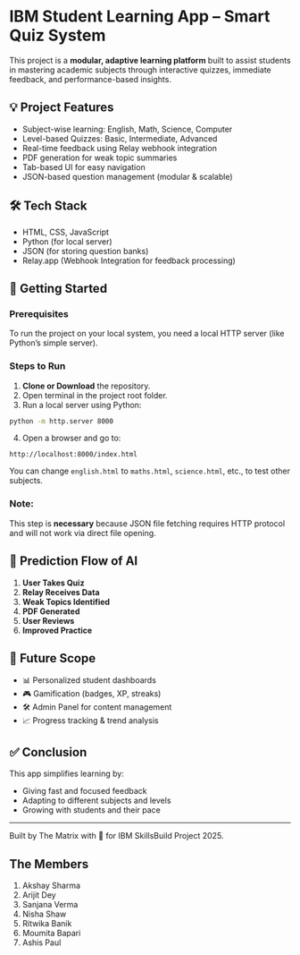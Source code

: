 
# IBM Student Learning App – Smart Quiz System

This project is a **modular, adaptive learning platform** built to assist students in mastering academic subjects through interactive quizzes, immediate feedback, and performance-based insights.

## 💡 Project Features

- Subject-wise learning: English, Math, Science, Computer
- Level-based Quizzes: Basic, Intermediate, Advanced
- Real-time feedback using Relay webhook integration
- PDF generation for weak topic summaries
- Tab-based UI for easy navigation
- JSON-based question management (modular & scalable)

## 🛠️ Tech Stack

- HTML, CSS, JavaScript
- Python (for local server)
- JSON (for storing question banks)
- Relay.app (Webhook Integration for feedback processing)

## 🚀 Getting Started

### Prerequisites

To run the project on your local system, you need a local HTTP server (like Python’s simple server).

### Steps to Run

1. **Clone or Download** the repository.
2. Open terminal in the project root folder.
3. Run a local server using Python:

```bash
python -m http.server 8000
```

4. Open a browser and go to:

```
http://localhost:8000/index.html
```

You can change `english.html` to `maths.html`, `science.html`, etc., to test other subjects.

### Note:

This step is **necessary** because JSON file fetching requires HTTP protocol and will not work via direct file opening.

## 🔄 Prediction Flow of AI

1. **User Takes Quiz**
2. **Relay Receives Data**
3. **Weak Topics Identified**
4. **PDF Generated**
5. **User Reviews**
6. **Improved Practice**

## 🧠 Future Scope

- 📊 Personalized student dashboards
- 🎮 Gamification (badges, XP, streaks)
- 🛠 Admin Panel for content management
- 📈 Progress tracking & trend analysis

## ✅ Conclusion

This app simplifies learning by:
- Giving fast and focused feedback
- Adapting to different subjects and levels
- Growing with students and their pace

---

Built by The Matrix with 💙 for IBM SkillsBuild Project 2025.

## The Members
1. Akshay Sharma
2. Arijit Dey
3. Sanjana Verma
4. Nisha Shaw 
5. Ritwika Banik 
6. Moumita Bapari
7. Ashis Paul 
